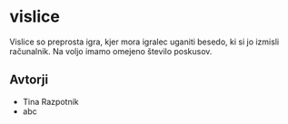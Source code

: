 # vislice

Vislice so preprosta igra, kjer mora igralec uganiti besedo, ki si jo izmisli računalnik. Na voljo imamo omejeno število poskusov.

## Avtorji

* Tina Razpotnik
* abc

